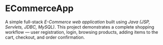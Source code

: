 # ECommerceApp
A simple full-stack *E-Commerce web application* built using *Java (JSP, Servlets, JDBC, MySQL)*.   This project demonstrates a complete shopping workflow — user registration, login, browsing products, adding items to the cart, checkout, and order confirmation.
